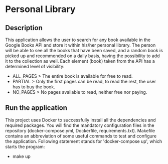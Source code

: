 # Personal Library

## Description
This application allows the user to search for any book available in the Google Books API and store it within his/her personal library. The person will be able to see all the books that have been saved, and a random book is picked up and recommended on a daily basis, having the possibility to add it to the collection as well. Each element (book) taken from the API has a determined level of visibility:
* ALL_PAGES > The entire book is available for free to read.
* PARTIAL > Only the first pages can be read, to read the rest, the user has to buy the book.
* NO_PAGES > No pages available to read, neither free nor paying.

## Run the application
This project uses Docker to successfully install all the dependencies and required packages. You will find the mandatory configuration files in the repository (docker-compose.yml, Dockerfile, requirements.txt). Makefile contains an abbreviation of some useful commands to test and configure the application. Following statement stands for 'docker-compose up', which starts the program:
* make up
